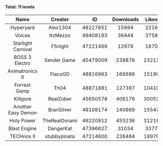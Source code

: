 #### Total: 11 levels

| Name | Creator | ID | Downloads | Likes |
|:---:|:---:|:---:|:---:|:---:|
| Hyperyard | Alex1304 | 48227651 | 15894 | 2216
| Voices | ItzMezzo | 49408193 | 36444 | 3758
| Starlight Carnival | F5night | 47221469 | 12978 | 1870
| BOSS 3 Electro | Xender Game | 45479009 | 238876 | 23213
| Animatronics II | FlacoGD | 48816963 | 166688 | 15190
| Forrest Gamp | Th04 | 48871881 | 127397 | 10410
| Killgore | RealZober | 45650578 | 406178 | 30053
| Another Easy Demon | BranSilver | 49108174 | 140669 | 15547
| Holy Power | TheRealDorami | 46220912 | 455236 | 31218
| Blast Engine | DangerKat | 47396627 | 31034 | 3377
| TECHnos II | stubbypinata | 47214600 | 238484 | 18970
